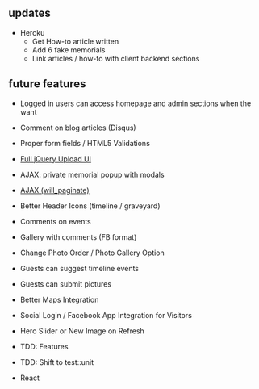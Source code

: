 ## updates

* Heroku
  - Get How-to article written
  - Add 6 fake memorials
  - Link articles / how-to with client backend sections

## future features
* Logged in users can access homepage and admin sections when the want
* Comment on blog articles (Disqus)
* Proper form fields / HTML5 Validations

* [Full jQuery Upload UI](https://github.com/blueimp/jquery-file-upload/wiki/rails-setup-for-v6-(multiple))
* AJAX: private memorial popup with modals
* [AJAX (will_paginate)](http://stackoverflow.com/questions/23591673/rails-4-loading-posts-w-jquery-ajax-on-a-load-more-button)

* Better Header Icons (timeline / graveyard)
* Comments on events
* Gallery with comments (FB format)
* Change Photo Order / Photo Gallery Option

* Guests can suggest timeline events
* Guests can submit pictures

* Better Maps Integration

* Social Login / Facebook App Integration for Visitors
* Hero Slider or New Image on Refresh

* TDD: Features
* TDD: Shift to test::unit
* React

